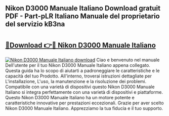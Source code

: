 ## Nikon D3000 Manuale Italiano Download gratuit PDF - Part-pLR Italiano Manuale del proprietario del servizio kB3na

# <h2><a href="http://dfafl5.blite.top/?on=Nikon+D3000+Manuale+Italiano">🔗Download 👉🔴 Nikon D3000 Manuale Italiano</a></h2>

[![Nikon D3000 Manuale Italiano download](https://i.imgur.com/lujVjoI.png)](http://dfafl5.blite.top/?on=Nikon+D3000+Manuale+Italiano)
Ciao e benvenuto nel manuale Dell'utente per il tuo Nikon D3000 Manuale Italiano appena collegato. Questa guida ha lo scopo di aiutarti a padroneggiare le caratteristiche e le capacità del tuo Prodotto. All'interno, troverai istruzioni dettagliate per L'installazione, L'uso, la manutenzione e la risoluzione dei problemi. Compatibile con una varietà di dispositivi questo Nikon D3000 Manuale Italiano si integra perfettamente con una varietà di dispositivi e piattaforme. Questo Nikon D3000 Manuale Italiano ha un motore potente e caratteristiche innovative per prestazioni eccezionali. Grazie per aver scelto Nikon D3000 Manuale Italiano. Apprezziamo la tua fiducia e il tuo supporto.
